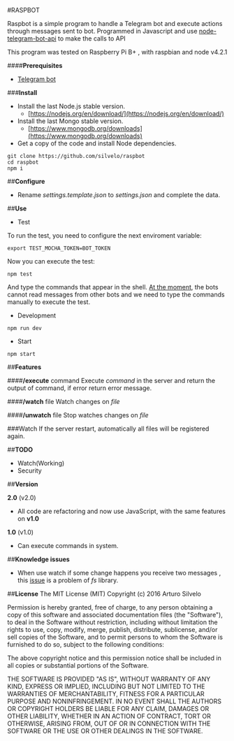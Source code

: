 #RASPBOT

Raspbot is a simple program to handle a Telegram bot and execute actions through messages sent to bot.
Programmed in Javascript and use [node-telegram-bot-api](https://github.com/yagop/node-telegram-bot-api#new_TelegramBot_new) to make the calls to API

This program was tested on Raspberry Pi B+ , with raspbian and node v4.2.1

####**Prerequisites**

- [Telegram bot](https://core.telegram.org/bots)

###**Install**
- Install the last Node.js stable version.
    - [https://nodejs.org/en/download/](https://nodejs.org/en/download/)
- Install the last Mongo stable version.
    - [https://www.mongodb.org/downloads](https://www.mongodb.org/downloads)
- Get a copy of the code and install Node dependencies.

```
git clone https://github.com/silvelo/raspbot
cd raspbot
npm i
```

##**Configure**

- Rename *settings.template.json* to *settings.json* and complete the data.

##**Use**
- Test

To run the test, you need to configure the next enviroment variable:
```
export TEST_MOCHA_TOKEN=BOT_TOKEN
```
Now you can execute the test:
```
npm test
```
And type the commands that appear in the shell. [At the moment](https://core.telegram.org/bots/faq#why-doesn-39t-my-bot-see-messages-from-other-bots), the bots
cannot read messages from other bots
and we need to type the commands manually to execute the test.


- Development
```
npm run dev
```


- Start
```
npm start
```


##**Features**

####**/execute** command
Execute *command* in the server and return the output of command, if error return error message.

####**/watch** file
Watch changes on *file*

####**/unwatch** file
Stop watches changes on *file*

###Watch
If the server restart, automatically all files will be registered again.

##**TODO**

- Watch(Working)
- Security

##**Version**

**2.0** (v2.0)
- All code are refactoring and now use JavaScript, with the same features on **v1.0**

**1.0** (v1.0)
- Can execute commands in system.

##**Knowledge issues**
- When use watch if some change happens you receive two messages , this [issue](https://github.com/mikeal/watch/issues/14) is a problem of *fs* library.

##**License**
The MIT License (MIT)
Copyright (c) 2016 Arturo Silvelo

Permission is hereby granted, free of charge, to any person obtaining a copy of this software and associated documentation files (the "Software"), to deal in the Software without restriction, including without limitation the rights to use, copy, modify, merge, publish, distribute, sublicense, and/or sell copies of the Software, and to permit persons to whom the Software is furnished to do so, subject to the following conditions:

The above copyright notice and this permission notice shall be included in all copies or substantial portions of the Software.

THE SOFTWARE IS PROVIDED "AS IS", WITHOUT WARRANTY OF ANY KIND, EXPRESS OR IMPLIED, INCLUDING BUT NOT LIMITED TO THE WARRANTIES OF MERCHANTABILITY, FITNESS FOR A PARTICULAR PURPOSE AND NONINFRINGEMENT. IN NO EVENT SHALL THE AUTHORS OR COPYRIGHT HOLDERS BE LIABLE FOR ANY CLAIM, DAMAGES OR OTHER LIABILITY, WHETHER IN AN ACTION OF CONTRACT, TORT OR OTHERWISE, ARISING FROM, OUT OF OR IN CONNECTION WITH THE SOFTWARE OR THE USE OR OTHER DEALINGS IN THE SOFTWARE.
